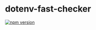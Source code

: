 # dotenv-fast-checker
[![npm version](https://img.shields.io/npm/v/dotenv-fast-checker)](https://www.npmjs.com/package/dotenv-fast-checker?activeTab=dependencies)
